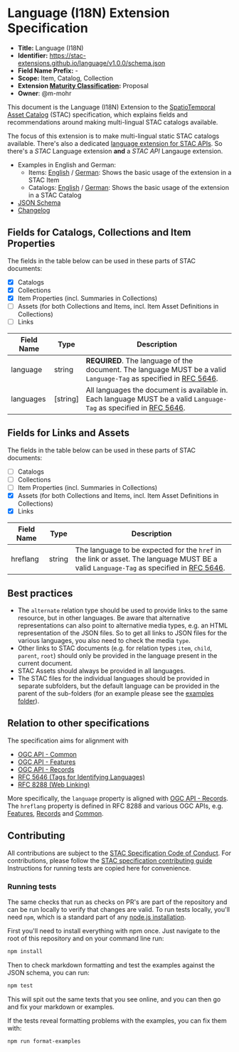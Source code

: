 # Language (I18N) Extension Specification

- **Title:** Language (I18N)
- **Identifier:** <https://stac-extensions.github.io/language/v1.0.0/schema.json>
- **Field Name Prefix:** -
- **Scope:** Item, Catalog, Collection
- **Extension [Maturity Classification](https://github.com/radiantearth/stac-spec/tree/master/extensions/README.md#extension-maturity):** Proposal
- **Owner**: @m-mohr

This document is the Language (I18N) Extension to the
[SpatioTemporal Asset Catalog](https://github.com/radiantearth/stac-spec) (STAC) specification,
which explains fields and recommendations around making multi-lingual STAC catalogs available.

The focus of this extension is to make multi-lingual static STAC catalogs available.
There's also a dedicated [language extension for STAC APIs](https://github.com/stac-api-extensions/language).
So there's a *STAC* Language extension **and** a *STAC API* Langauge extension.

- Examples in English and German:
  - Items: [English](examples/item.json) / [German](examples/de/item.json): Shows the basic usage of the extension in a STAC Item
  - Catalogs: [English](examples/catalog.json) / [German](examples/de/catalog.json): Shows the basic usage of the extension in a STAC Catalog
- [JSON Schema](json-schema/schema.json)
- [Changelog](CHANGELOG.md)

## Fields for Catalogs, Collections and Item Properties

The fields in the table below can be used in these parts of STAC documents:
- [x] Catalogs
- [x] Collections
- [x] Item Properties (incl. Summaries in Collections)
- [ ] Assets (for both Collections and Items, incl. Item Asset Definitions in Collections)
- [ ] Links

| Field Name | Type      | Description |
| ---------- | --------- | ----------- |
| language   | string    | **REQUIRED**. The language of the document. The language MUST be a valid `Language-Tag` as specified in [RFC 5646](https://www.rfc-editor.org/rfc/rfc5646). |
| languages  | \[string] | All languages the document is available in. Each language MUST be a valid `Language-Tag` as specified in [RFC 5646](https://www.rfc-editor.org/rfc/rfc5646). |

## Fields for Links and Assets

The fields in the table below can be used in these parts of STAC documents:
- [ ] Catalogs
- [ ] Collections
- [ ] Item Properties (incl. Summaries in Collections)
- [x] Assets (for both Collections and Items, incl. Item Asset Definitions in Collections)
- [x] Links

| Field Name | Type   | Description |
| ---------- | ------ | ----------- |
| hreflang   | string | The language to be expected for the `href` in the link or asset. The language MUST BE a valid `Language-Tag` as specified in [RFC 5646](https://www.rfc-editor.org/rfc/rfc5646). |

## Best practices

- The `alternate` relation type should be used to provide links to the same resource, but in other languages.
  Be aware that alternative representations can also point to alternative media types, e.g. an HTML representation of the JSON files.
  So to get all links to JSON files for the various languages, you also need to check the media `type`.
- Other links to STAC documents (e.g. for relation types `item`, `child`, `parent`, `root`)
  should only be provided in the language present in the current document.
- STAC Assets should always be provided in all languages.
- The STAC files for the individual languages should be provided in separate subfolders,
  but the default language can be provided in the parent of the sub-folders
  (for an example please see the [examples folder](examples/)).

## Relation to other specifications

The specification aims for alignment with
- [OGC API - Common](https://ogcapi.ogc.org/common/)
- [OGC API - Features](https://ogcapi.ogc.org/features/)
- [OGC API - Records](https://ogcapi.ogc.org/records/)
- [RFC 5646 (Tags for Identifying Languages)](https://www.rfc-editor.org/rfc/rfc5646)
- [RFC 8288 (Web Linking)](https://www.rfc-editor.org/rfc/rfc8288.html)

More specifically, the `language` property is aligned with [OGC API - Records](http://docs.ogc.org/DRAFTS/20-004.html#core-queryables-resource-table).
The `hreflang` property is defined in RFC 8288 and various OGC APIs, e.g. 
[Features](https://docs.opengeospatial.org/is/17-069r4/17-069r4.html#string_i18n),
[Records](http://docs.ogc.org/DRAFTS/20-004.html#sc_templated_links_with_variables) and
[Common](http://docs.ogc.org/DRAFTS/19-072.html#string-internationalization-section).

## Contributing

All contributions are subject to the
[STAC Specification Code of Conduct](https://github.com/radiantearth/stac-spec/blob/master/CODE_OF_CONDUCT.md).
For contributions, please follow the
[STAC specification contributing guide](https://github.com/radiantearth/stac-spec/blob/master/CONTRIBUTING.md) Instructions
for running tests are copied here for convenience.

### Running tests

The same checks that run as checks on PR's are part of the repository and can be run locally to verify that changes are valid. 
To run tests locally, you'll need `npm`, which is a standard part of any [node.js installation](https://nodejs.org/en/download/).

First you'll need to install everything with npm once. Just navigate to the root of this repository and on 
your command line run:
```bash
npm install
```

Then to check markdown formatting and test the examples against the JSON schema, you can run:
```bash
npm test
```

This will spit out the same texts that you see online, and you can then go and fix your markdown or examples.

If the tests reveal formatting problems with the examples, you can fix them with:
```bash
npm run format-examples
```
